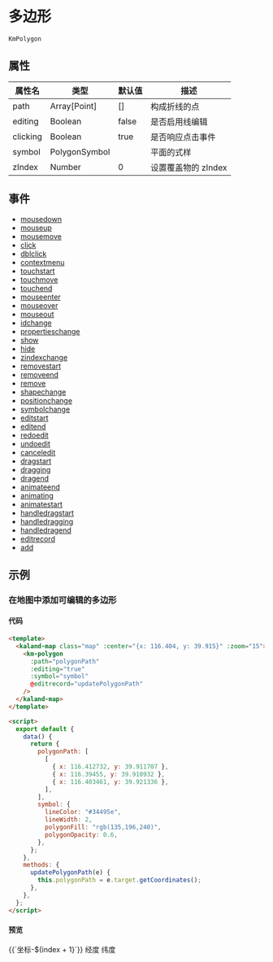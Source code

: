 # 多边形

`KmPolygon`

## 属性

| 属性名   | 类型          | 默认值 | 描述             |
| -------- | ------------- | ------ | ---------------- |
| path     | Array[Point]  | []     | 构成折线的点     |
| editing  | Boolean       | false  | 是否启用线编辑   |
| clicking | Boolean       | true   | 是否响应点击事件 |
| symbol   | PolygonSymbol |        | 平面的式样       |
| zIndex       | Number          | 0      | 设置覆盖物的 zIndex |

## 事件

- <a href="https://maptalks.org/maptalks.js/api/0.x/Polygon.html#event:mousedown" target="_blank" title="mousedown">mousedown</a>
- <a href="https://maptalks.org/maptalks.js/api/0.x/Polygon.html#event:mouseup" target="_blank" title="mouseup">mouseup</a>
- <a href="https://maptalks.org/maptalks.js/api/0.x/Polygon.html#event:mousemove" target="_blank" title="mousemove">mousemove</a>
- <a href="https://maptalks.org/maptalks.js/api/0.x/Polygon.html#event:click" target="_blank" title="click">click</a>
- <a href="https://maptalks.org/maptalks.js/api/0.x/Polygon.html#event:dblclick" target="_blank" title="dblclick">dblclick</a>
- <a href="https://maptalks.org/maptalks.js/api/0.x/Polygon.html#event:contextmenu" target="_blank" title="contextmenu">contextmenu</a>
- <a href="https://maptalks.org/maptalks.js/api/0.x/Polygon.html#event:touchstart" target="_blank" title="touchstart">touchstart</a>
- <a href="https://maptalks.org/maptalks.js/api/0.x/Polygon.html#event:touchmove" target="_blank" title="touchmove">touchmove</a>
- <a href="https://maptalks.org/maptalks.js/api/0.x/Polygon.html#event:touchend" target="_blank" title="touchend">touchend</a>
- <a href="https://maptalks.org/maptalks.js/api/0.x/Polygon.html#event:mouseenter" target="_blank" title="mouseenter">mouseenter</a>
- <a href="https://maptalks.org/maptalks.js/api/0.x/Polygon.html#event:mouseover" target="_blank" title="mouseover">mouseover</a>
- <a href="https://maptalks.org/maptalks.js/api/0.x/Polygon.html#event:mouseout" target="_blank" title="mouseout">mouseout</a>
- <a href="https://maptalks.org/maptalks.js/api/0.x/Polygon.html#event:idchange" target="_blank" title="idchange">idchange</a>
- <a href="https://maptalks.org/maptalks.js/api/0.x/Polygon.html#event:propertieschange" target="_blank" title="propertieschange">propertieschange</a>
- <a href="https://maptalks.org/maptalks.js/api/0.x/Polygon.html#event:show" target="_blank" title="show">show</a>
- <a href="https://maptalks.org/maptalks.js/api/0.x/Polygon.html#event:hide" target="_blank" title="hide">hide</a>
- <a href="https://maptalks.org/maptalks.js/api/0.x/Polygon.html#event:zindexchange" target="_blank" title="zindexchange">zindexchange</a>
- <a href="https://maptalks.org/maptalks.js/api/0.x/Polygon.html#event:removestart" target="_blank" title="removestart">removestart</a>
- <a href="https://maptalks.org/maptalks.js/api/0.x/Polygon.html#event:removeend" target="_blank" title="removeend">removeend</a>
- <a href="https://maptalks.org/maptalks.js/api/0.x/Polygon.html#event:remove" target="_blank" title="remove">remove</a>
- <a href="https://maptalks.org/maptalks.js/api/0.x/Polygon.html#event:shapechange" target="_blank" title="shapechange">shapechange</a>
- <a href="https://maptalks.org/maptalks.js/api/0.x/Polygon.html#event:positionchange" target="_blank" title="positionchange">positionchange</a>
- <a href="https://maptalks.org/maptalks.js/api/0.x/Polygon.html#event:symbolchange" target="_blank" title="symbolchange">symbolchange</a>
- <a href="https://maptalks.org/maptalks.js/api/0.x/Polygon.html#event:editstart" target="_blank" title="editstart">editstart</a>
- <a href="https://maptalks.org/maptalks.js/api/0.x/Polygon.html#event:editend" target="_blank" title="editend">editend</a>
- <a href="https://maptalks.org/maptalks.js/api/0.x/Polygon.html#event:redoedit" target="_blank" title="redoedit">redoedit</a>
- <a href="https://maptalks.org/maptalks.js/api/0.x/Polygon.html#event:undoedit" target="_blank" title="undoedit">undoedit</a>
- <a href="https://maptalks.org/maptalks.js/api/0.x/Polygon.html#event:canceledit" target="_blank" title="canceledit">canceledit</a>
- <a href="https://maptalks.org/maptalks.js/api/0.x/Polygon.html#event:dragstart" target="_blank" title="dragstart">dragstart</a>
- <a href="https://maptalks.org/maptalks.js/api/0.x/Polygon.html#event:dragging" target="_blank" title="dragging">dragging</a>
- <a href="https://maptalks.org/maptalks.js/api/0.x/Polygon.html#event:dragend" target="_blank" title="dragend">dragend</a>
- <a href="https://maptalks.org/maptalks.js/api/0.x/Polygon.html#event:animateend" target="_blank" title="animateend">animateend</a>
- <a href="https://maptalks.org/maptalks.js/api/0.x/Polygon.html#event:animating" target="_blank" title="animating">animating</a>
- <a href="https://maptalks.org/maptalks.js/api/0.x/Polygon.html#event:animatestart" target="_blank" title="animatestart">animatestart</a>
- <a href="https://maptalks.org/maptalks.js/api/0.x/Polygon.html#event:handledragstart" target="_blank" title="handledragstart">handledragstart</a>
- <a href="https://maptalks.org/maptalks.js/api/0.x/Polygon.html#event:handledragging" target="_blank" title="handledragging">handledragging</a>
- <a href="https://maptalks.org/maptalks.js/api/0.x/Polygon.html#event:handledragend" target="_blank" title="handledragend">handledragend</a>
- <a href="https://maptalks.org/maptalks.js/api/0.x/Polygon.html#event:editrecord" target="_blank" title="editrecord">editrecord</a>
- <a href="https://maptalks.org/maptalks.js/api/0.x/Polygon.html#event:add" target="_blank" title="add">add</a>

## 示例

### 在地图中添加可编辑的多边形

#### 代码

```html
<template>
  <kaland-map class="map" :center="{x: 116.404, y: 39.915}" :zoom="15">
    <km-polygon
      :path="polygonPath"
      :editing="true"
      :symbol="symbol"
      @editrecord="updatePolygonPath"
    />
  </kaland-map>
</template>

<script>
  export default {
    data() {
      return {
        polygonPath: [
          [
            { x: 116.412732, y: 39.911707 },
            { x: 116.39455, y: 39.910932 },
            { x: 116.403461, y: 39.921336 },
          ],
        ],
        symbol: {
          lineColor: "#34495e",
          lineWidth: 2,
          polygonFill: "rgb(135,196,240)",
          polygonOpacity: 0.6,
        },
      };
    },
    methods: {
      updatePolygonPath(e) {
        this.polygonPath = e.target.getCoordinates();
      },
    },
  };
</script>
```

#### 预览

<doc-preview>
  <kaland-map class="map" :center="{x: 116.404, y: 39.915}" :zoom="15">
    <km-polygon
      :path="polygonPath"
      :editing="true"
      :symbol="symbol"
      @editrecord="updatePolygonPath"
    />
  </kaland-map>  
  <form novalidate >
    <md-layout md-gutter v-for="(point, index) in polygonPath[0]" :key="index">
      <md-layout>
        <span>{{`坐标-${index + 1}`}}</span>
      </md-layout>
      <md-layout>
        <md-input-container>
        <label>经度</label>
        <md-input type="number" v-model.number="point.x"></md-input>
        </md-input-container>
      </md-layout>
      <md-layout>
        <md-input-container>
        <label>纬度</label>
        <md-input type="number" v-model.number="point.y"></md-input>
        </md-input-container>
      </md-layout>
    </md-layout>
  </form>
</doc-preview>

<script>
export default {
  data() {
    return {
      polygonPath: [
        [
          { x: 116.412732, y: 39.911707 },
          { x: 116.39455, y: 39.910932 },
          { x: 116.403461, y: 39.921336 },
        ],
      ],
      symbol: {
        lineColor: "#34495e",
        lineWidth: 2,
        polygonFill: "rgb(135,196,240)",
        polygonOpacity: 0.6,
      },
    };
  },
  methods: {
    updatePolygonPath(e) {
      this.polygonPath = e.target.getCoordinates();
    },
  },
};
</script>
